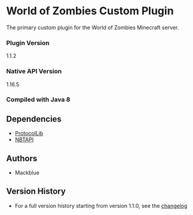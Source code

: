 # World of Zombies Custom Plugin

The primary custom plugin for the World of Zombies Minecraft server.

### Plugin Version

1.1.2

### Native API Version

1.16.5

### Compiled with Java 8

## Dependencies

  - [ProtocolLib](https://www.spigotmc.org/resources/protocollib.1997/)
  - [NBTAPI](https://www.spigotmc.org/resources/nbt-api.7939/)

## Authors

- Mackblue

## Version History

- For a full version history starting from version 1.1.0, see the [changelog](./src/main/resources/changelog.txt)
